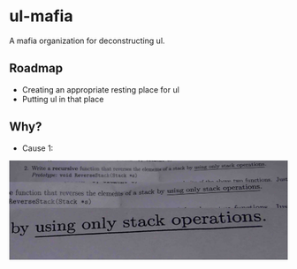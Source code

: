 # ul-mafia

A mafia organization for deconstructing ul.

## Roadmap

- Creating an appropriate resting place for ul
- Putting ul in that place

## Why?

- Cause 1:

![triggered1](images/triggered1.jpg)
